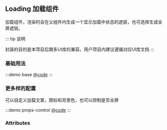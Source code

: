 ## Loading 加载组件

加载组件，渲染时会在父组件内生成一个显示加载中状态的遮层，也可选择生成全屏遮层。

::: tip 说明

<libs-content>
  <template #antd-vue>
  组件基于ant-design-vue的Spin组件封装，Spin文档参照 <ui-lib-link component="Spin"></ui-lib-link>
  </template>
  <template #element>
  组件是Element的Loading指令的服务封装，支持服务的大部分配置项。Loading文档参照 <ui-lib-link component="Loading"></ui-lib-link>
  </template>
</libs-content>

封装的目的是本项目后期多UI库的兼容。用户项目内建议遵循对应UI库文档
:::

### 基础用法

:::demo base
@[code](@demo/loading/$LIB_DIR/base.vue)
:::

### 更多样的配置

可以自定义加载文案，图标和背景色，也可以控制是否全屏

:::demo props-control
@[code](@demo/loading/$LIB_DIR/props-control.vue)
:::

### Attributes

<libs-content>
  <template #antd-vue>

| 参数       | 类型    | 说明                               | 可选值 | 默认值 |
| :--------- | :------ | :--------------------------------- | :----- | :----- |
| body       | boolean | 是否将遮层添加到body               | --     | false  |

  </template>
  <template #element>

| 参数       | 类型    | 说明                               | 可选值 | 默认值 |
| :--------- | :------ | :--------------------------------- | :----- | :----- |
| body       | boolean | 是否将遮层添加到body               | --     | false  |
| lock       | boolean | `body`为true时，是否锁住body的滚动 | --     | --     |
| text       | string  | 显示在加载图标下方的加载文案       | --     | --     |
| spinner    | string  | 自定义加载图标类名                 | --     | --     |
| background | string  | 遮层背景色                         | --     | --     |

  </template>
</libs-content>



